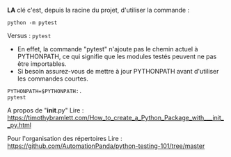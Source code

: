 **LA** clé c'est, depuis la racine du projet, d'utiliser la commande :

```python -m pytest```

Versus : 
```pytest```

* En effet, la commande "pytest" n'ajoute pas le chemin actuel à PYTHONPATH, ce qui signifie que les modules testés peuvent ne pas être importables.
* Si besoin assurez-vous de mettre à jour PYTHONPATH avant d'utiliser les commandes courtes.

```
PYTHONPATH=$PYTHONPATH:.
pytest
```

A propos de "__init__.py" 
Lire : https://timothybramlett.com/How_to_create_a_Python_Package_with___init__py.html


Pour l'organisation des répertoires 
Lire : https://github.com/AutomationPanda/python-testing-101/tree/master
